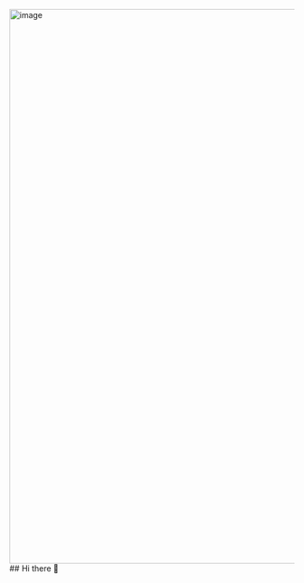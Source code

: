 <img width="977" height="980" alt="image" src="https://github.com/user-attachments/assets/ca106e52-6f34-496d-a6f9-24b48120d1c9" />## Hi there 👋

<!--
**ViniciusBegon/ViniciusBegon** is a ✨ _special_ ✨ repository because its `README.md` (this file) appears on your GitHub profile.

Here are some ideas to get you started:

- 🔭 I’m currently working on ...
- 🌱 I’m currently learning ...
- 👯 I’m looking to collaborate on ...
- 🤔 I’m looking for help with ...
- 💬 Ask me about ...
- 📫 How to reach me: ...
- 😄 Pronouns: ...
- ⚡ Fun fact: ...
-->
